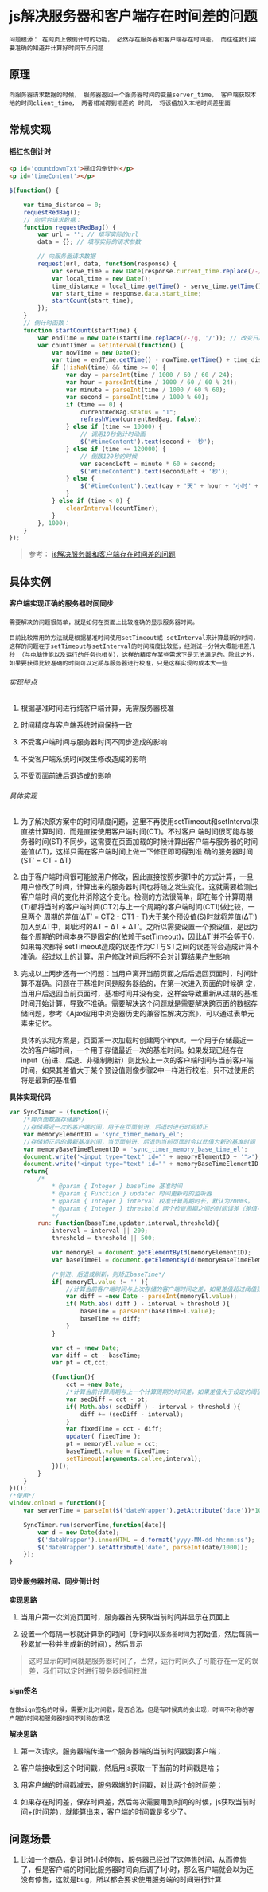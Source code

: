 # js解决服务器和客户端存在时间差的问题

	问题根源： 在网页上做倒计时的功能， 必然存在服务器和客户端存在时间差， 而往往我们需要准确的知道并计算好时间节点问题

## 原理

	向服务器请求数据的时候， 服务器返回一个服务器时间的变量server_time， 客户端获取本地的时间client_time， 两者相减得到相差的 时间， 将该值加入本地时间差里面

## 常规实现

#### 摇红包倒计时

```html
<p id='countdownTxt'>摇红包倒计时</p>
<p id='timeContent'></p>
```

```js
$(function() {

    var time_distance = 0;
    requestRedBag();
    // 向后台请求数据： 
    function requestRedBag() {
        var url = ''; // 填写实际的url
        data = {}; // 填写实际的请求参数 

        // 向服务器请求数据 
        request(url, data, function(response) {
            var serve_time = new Date(response.current_time.replace(/-/g, '/')); // 将服务器返回的时间数据格式1992-09-12 10:22换成如1992/09/12 10:22 ，因为在safari下日期格式只能识别第二种 
            var local_time = new Date();
            time_distance = local_time.getTime() - serve_time.getTime(); // 服务器和用户的时间相差的毫秒数 
            var start_time = response.data.start_time;
            startCount(start_time);
        });
    }
    // 倒计时函数： 
    function startCount(startTime) {
        var endTime = new Date(startTime.replace(/-/g, '/')); // 改变日期格式为1992/03/12 23:00，因为safari只能是被这种格式 
        var countTimer = setInterval(function() {
            var nowTime = new Date();
            var time = endTime.getTime() - nowTime.getTime() + time_distance; // 截止时间和开始时间相差的毫秒数
            if (!isNaN(time) && time >= 0) {
                var day = parseInt(time / 1000 / 60 / 60 / 24);
                var hour = parseInt(time / 1000 / 60 / 60 % 24);
                var minute = parseInt(time / 1000 / 60 % 60);
                var second = parseInt(time / 1000 % 60);
                if (time == 0) {
                    currentRedBag.status = "1";
                    refreshView(currentRedBag, false);
                } else if (time <= 10000) {
                    // 调用10秒倒计时动画 
                    $('#timeContent').text(second + '秒');
                } else if (time <= 120000) {
                    // 倒数120秒的时候
                    var secondLeft = minute * 60 + second;
                    $('#timeContent').text(secondLeft + '秒');
                } else {
                    $('#timeContent').text(day + '天' + hour + '小时' + minute + '分钟' + second + '秒');
                }
            } else if (time < 0) {
                clearInterval(countTimer);
            }
        }, 1000);
    }
});
```

> 参考： [js解决服务器和客户端存在时间差的问题](https://blog.csdn.net/tangxiujiang/article/details/78154865)

## 具体实例

#### 客户端实现正确的服务器时间同步

	需要解决的问题很简单，就是如何在页面上比较准确的显示服务器时间。
	
	目前比较常用的方法就是根据基准时间使用setTimeout或 setInterval来计算最新的时间，这样的问题在于setTimeout与setInterval的时间精度比较低，经测试一分钟大概能相差几秒 （与电脑性能以及运行的任务也相关），这样的精度在某些需求下是无法满足的。除此之外，如果要获得比较准确的时间可以定期与服务器进行校准，只是这样实现的成本大一些

###### 实现特点

1. 根据基准时间进行纯客户端计算，无需服务器校准

2. 时间精度与客户端系统时间保持一致

3. 不受客户端时间与服务器时间不同步造成的影响

4. 不受客户端系统时间发生修改造成的影响

5. 不受页面前进后退造成的影响

###### 具体实现

1. 为了解决原方案中的时间精度问题，这里不再使用setTimeout和setInterval来直接计算时间，而是直接使用客户端时间(CT)。不过客户 端时间很可能与服务器时间(ST)不同步，这需要在页面加载的时候计算出客户端与服务器的时间差值(ΔT)，这样只需在客户端时间上做一下修正即可得到准 确的服务器时间(ST’ = CT - ΔT)

2. 由于客户端时间很可能被用户修改，因此直接按照步骤1中的方式计算，一旦用户修改了时间，计算出来的服务器时间也将随之发生变化。这就需要检测出客户端时 间的变化并消除这个变化。检测的方法很简单，即在每个计算周期(T)都将当时的客户端时间(CT2)与上一个周期的客户端时间(CT1)做比较，一旦两个 周期的差值(ΔT’ = CT2 - CT1 - T)大于某个预设值(S)时就将差值(ΔT’)加入到ΔT中，即此时的ΔT = ΔT + ΔT’。之所以需要设置一个预设值，是因为每个周期的时间本身不是固定的(依赖于setTimeout)，因此ΔT’并不会等于0，如果每次都将 setTimeout造成的误差作为CT与ST之间的误差将会造成计算不准确。经过以上的计算，用户修改时间后将不会对计算结果产生影响

3. 完成以上两步还有一个问题：当用户离开当前页面之后后退回页面时，时间计算不准确。问题在于基准时间是服务器给的，在第一次进入页面的时候确 定，当用户后退回当前页面时，基准时间并没有变，这样会导致重新从过期的基准时间开始计算，导致不准确。需要解决这个问题就是需要解决跨页面的数据存储问题，参考《Ajax应用中浏览器历史的兼容性解决方案》，可以通过表单元素来记忆。

	具体的实现方案是，页面第一次加载时创建两个input，一个用于存储最近一次的客户端时间，一个用于存储最近一次的基准时间。如果发现已经存在input（前进、后退、非强制刷新）则比较上一次的客户端时间与当前客户端时间，如果其差值大于某个预设值则像步骤2中一样进行校准，只不过使用的将是最新的基准值

**具体实现代码**

```js
var SyncTimer = (function(){  
	/*跨页面数据存储器*/    
	//存储最近一次的客户端时间，用于在页面前进、后退时进行时间矫正    
	var memoryElementID = 'sync_timer_memory_el';    
	//存储矫正后的最新基准时间，当页面前进、后退到当前页面时会以此值为新的基准时间    
	var memoryBaseTimeElementID = 'sync_timer_memory_base_time_el';    
	document.write('<input type="text" id="' + memoryElementID + '">');    
	document.write('<input type="text" id="' + memoryBaseTimeElementID + '">');    
	return{    
		/*  
			* @param { Integer } baseTime 基准时间  
			* @param { Function } updater 时间更新时的监听器  
			* @param { Integer } interval 校准计算周期时长，默认为200ms。  
			* @param { Integer } threshold 两个检查周期之间的时间误差（差值-周期时长）如果大于阈值则视为客户端时间有调整，默认为500ms。  
			*/    
		run: function(baseTime,updater,interval,threshold){    
			interval = interval || 200;    
			threshold = threshold || 500;                       

			var memoryEl = document.getElementById(memoryElementID);    
			var baseTimeEl = document.getElementById(memoryBaseTimeElementID);    

			/*前进、后退或刷新，则矫正baseTime*/    
			if( memoryEl.value != '' ){    
				//计算当前客户端时间与上次存储的客户端时间之差，如果差值超过阈值则更新基准时间    
				var diff = +new Date - parseInt(memoryEl.value);    
				if( Math.abs( diff ) - interval > threshold ){    
					baseTime = parseInt(baseTimeEl.value);    
					baseTime += diff;    
				}    
			}    

			var ct = +new Date;    
			var diff = ct - baseTime;    
			var pt = ct,cct;    

			(function(){    
				cct = +new Date;    
				/*计算当前计算周期与上一个计算周期的时间差，如果差值大于设定的阈值则进行矫正（处理客户端时间调整的情况）*/    
				var secDiff = cct - pt;    
				if( Math.abs( secDiff ) - interval > threshold ){    
					diff += (secDiff - interval);    
				}    
				var fixedTime = cct - diff;    
				updater( fixedTime );    
				pt = memoryEl.value = cct;    
				baseTimeEl.value = fixedTime;    
				setTimeout(arguments.callee,interval);    
			})();    
		}    
	}    
})();    
/*使用*/
window.onload = function(){    
	var serverTime = parseInt($('dateWrapper').getAttribute('date'))*1000;    

	SyncTimer.run(serverTime,function(date){    
		var d = new Date(date);    
		$('dateWrapper').innerHTML = d.format('yyyy-MM-dd hh:mm:ss');    
		$('dateWrapper').setAttribute('date', parseInt(date/1000));    
	});    
}
```

#### 同步服务器时间、同步倒计时

**实现思路**

1. 当用户第一次浏览页面时，服务器首先获取当前时间并显示在页面上

2. 设置一个每隔一秒就计算新的时间（新时间以`服务器时间`为初始值，然后每隔一秒累加一秒并生成新的时间），然后显示

> 这时显示的时间就是服务器时间了，当然，运行时间久了可能存在一定的误差，我们可以定时进行服务器时间校准

#### sign签名

	在做sign签名的时候，需要对比时间戳，是否合法，但是有时候真的会出现，时间不对称的客户端的时间和服务器时间不对称的情况

**解决思路**

1. 第一次请求，服务器端传递一个服务器端的当前时间戳到客户端；

2. 客户端接收到这个时间戳，然后用js获取一下当前的时间戳是啥；

3. 用客户端的时间戳减去，服务器端的时间戳，对比两个的时间差；

4. 如果存在时间差，保存时间差，然后每次需要用到时间的时候，js获取当前时间+(时间差)，就能算出来，客户端的时间戳是多少了。

## 问题场景

1. 比如一个商品，倒计时1小时停售，服务器已经过了这停售时间，从而停售了，但是客户端的时间比服务器时间向后调了1小时，那么客户端就会以为还没有停售，这就是bug，所以都会要求使用服务端的时间进行计算




